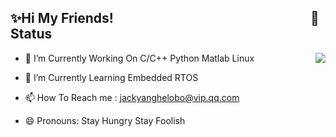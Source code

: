 <!--
**JackYang-hellobobo/JackYang-hellobobo** is a ✨ _special_ ✨ repository because its `README.md` (this file) appears on your GitHub profile.
Here are some ideas to get you started:
- 🔭 I’m currently working on ...
- 🌱 I’m currently learning ...
- 👯 I’m looking to collaborate on ...
- 🤔 I’m looking for help with ...
- 💬 Ask me about ...
- 📫 How to reach me: ...
- 😄 Pronouns: ...
- ⚡ Fun fact: ...
-->
## ✨Hi My Friends!&#x2003;&#x2003;&#x2003;&#x2003;&#x2003;&#x2003;&#x2003;&#x2003;&#x2003;&#x2003;&#x2003;&#x2003;&#x2003;&#x2003;&#x2003;🌱Status
- 🔭 I’m Currently Working On C/C++ Python Matlab Linux <img align="right" src="https://github-readme-stats.vercel.app/api?username=JackYang-hellobobo&show_icons=true&icon_color=ad0d52&text_color=24292e&bg_color=ffffff&hide_title=true" />

- 🌱 I’m Currently Learning Embedded RTOS
- 📫 How To Reach me : jackyanghelobo@vip.qq.com
- 😄 Pronouns: Stay Hungry Stay Foolish




